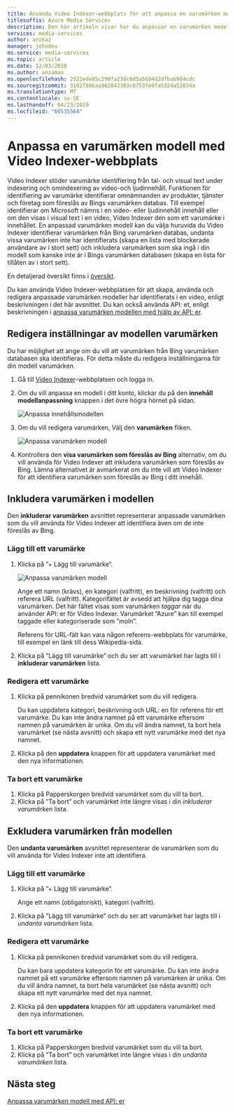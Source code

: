 ```yaml
---
title: Använda Video Indexer-webbplats för att anpassa en varumärken modell – Azure
titlesuffix: Azure Media Services
description: Den här artikeln visar hur du anpassar en varumärken modell med Video Indexer-webbplatsen.
services: media-services
author: anikaz
manager: johndeu
ms.service: media-services
ms.topic: article
ms.date: 12/03/2018
ms.author: anzaman
ms.openlocfilehash: 2522ede85c290fa238c0d5a5604d2dfbab984cdc
ms.sourcegitcommit: 3102f886aa962842303c8753fe8fa5324a52834a
ms.translationtype: MT
ms.contentlocale: sv-SE
ms.lasthandoff: 04/23/2019
ms.locfileid: "60535564"
---
```

# <a name="customize-a-brands-model-with-the-video-indexer-website"></a>Anpassa en varumärken modell med Video Indexer-webbplats

Video Indexer stöder varumärke identifiering från tal- och visual text under indexering och omindexering av video-och ljudinnehåll. Funktionen för identifiering av varumärke identifierar omnämnanden av produkter, tjänster och företag som föreslås av Bings varumärken databas. Till exempel identifierar om Microsoft nämns i en video- eller ljudinnehåll innehåll eller om den visas i visual text i en video, Video Indexer den som ett varumärke i innehållet. En anpassad varumärken modell kan du välja huruvida du Video Indexer identifierar varumärken från Bing varumärken databas, undanta vissa varumärken inte har identifierats (skapa en lista med blockerade användare av i stort sett) och inkludera varumärken som ska ingå i din modell som kanske inte är i Bings varumärken databasen (skapa en lista för tillåten av i stort sett).

En detaljerad översikt finns i [översikt](customize-brands-model-overview.md).

Du kan använda Video Indexer-webbplatsen för att skapa, använda och redigera anpassade varumärken modeller har identifierats i en video, enligt beskrivningen i det här avsnittet. Du kan också använda API: et, enligt beskrivningen i [anpassa varumärken modellen med hjälp av API: er](customize-brands-model-with-api.md).

## <a name="edit-the-settings-of-the-brands-model"></a>Redigera inställningar av modellen varumärken  

Du har möjlighet att ange om du vill att varumärken från Bing varumärken databasen ska identifieras. För detta måste du redigera inställningarna för din modell varumärken.

1. Gå till [Video Indexer](https://www.videoindexer.ai/)-webbplatsen och logga in.
2. Om du vill anpassa en modell i ditt konto, klickar du på den **innehåll modellanpassning** knappen i det övre högra hörnet på sidan.
 
   ![Anpassa innehållsmodellen](./media/content-model-customization/content-model-customization.png) 
3. Om du vill redigera varumärken, Välj den **varumärken** fliken.

    ![Anpassa varumärken modell](./media/customize-brand-model/customize-brand-model.png)
4. Kontrollera den **visa varumärken som föreslås av Bing** alternativ, om du vill använda för Video Indexer att inkludera varumärken som föreslås av Bing. Lämna alternativet är avmarkerat om du inte vill att Video Indexer för att identifiera varumärken som föreslås av Bing i ditt innehåll. 

## <a name="include-brands-in-the-model"></a>Inkludera varumärken i modellen

Den **inkluderar varumärken** avsnittet representerar anpassade varumärken som du vill använda för Video Indexer att identifiera även om de inte föreslås av Bing.  

### <a name="add-a-brand"></a>Lägg till ett varumärke

1. Klicka på ”+ Lägg till varumärke”.

    ![Anpassa varumärken modell](./media/customize-brand-model/add-brand.png)

    Ange ett namn (krävs), en kategori (valfritt), en beskrivning (valfritt) och referera URL (valfritt).
    Kategorifältet är avsedd att hjälpa dig tagga dina varumärken. Det här fältet visas som varumärken *taggar* när du använder API: er för Video Indexer. Varumärket ”Azure” kan till exempel taggade eller kategoriserade som ”moln”.

    Referens för URL-fält kan vara någon referens-webbplats för varumärke, till exempel en länk till dess Wikipedia-sida.
2. Klicka på ”Lägg till varumärke” och du ser att varumärket har lagts till i **inkluderar varumärken** lista.

### <a name="edit-a-brand"></a>Redigera ett varumärke

1. Klicka på pennikonen bredvid varumärket som du vill redigera.

    Du kan uppdatera kategori, beskrivning och URL: en för referens för ett varumärke. Du kan inte ändra namnet på ett varumärke eftersom namnen på varumärken är unika. Om du vill ändra namnet, ta bort hela varumärket (se nästa avsnitt) och skapa ett nytt varumärke med det nya namnet.
2. Klicka på den **uppdatera** knappen för att uppdatera varumärket med den nya informationen.

### <a name="delete-a-brand"></a>Ta bort ett varumärke

1. Klicka på Papperskorgen bredvid varumärket som du vill ta bort.
2. Klicka på ”Ta bort” och varumärket inte längre visas i din *inkluderar varumärken* lista.

## <a name="exclude-brands-from-the-model"></a>Exkludera varumärken från modellen

Den **undanta varumärken** avsnittet representerar de varumärken som du vill använda för Video Indexer inte att identifiera.

### <a name="add-a-brand"></a>Lägg till ett varumärke

1. Klicka på ”+ Lägg till varumärke”.

    Ange ett namn (obligatoriskt), kategori (valfritt).
2. Klicka på ”Lägg till varumärke” och du ser att varumärket har lagts till i *undanta varumärken* lista.

### <a name="edit-a-brand"></a>Redigera ett varumärke

1. Klicka på pennikonen bredvid varumärket som du vill redigera.

    Du kan bara uppdatera kategorin för ett varumärke. Du kan inte ändra namnet på ett varumärke eftersom namnen på varumärken är unika. Om du vill ändra namnet, ta bort hela varumärket (se nästa avsnitt) och skapa ett nytt varumärke med det nya namnet.
2. Klicka på den **uppdatera** knappen för att uppdatera varumärket med den nya informationen.

### <a name="delete-a-brand"></a>Ta bort ett varumärke

1. Klicka på Papperskorgen bredvid varumärket som du vill ta bort.
2. Klicka på ”Ta bort” och varumärket inte längre visas i din *undanta varumärken* lista.

## <a name="next-steps"></a>Nästa steg

[Anpassa varumärken modell med API: er](customize-brands-model-with-api.md)
